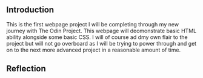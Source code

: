 ## Introduction
This is the first webpage project I will be completing through my new journey with The Odin Project. This webpage will deomonstrate basic HTML ability alongside some basic CSS. I will of course ad dmy own flair to the project but will not go overboard as I will be trying to power through and get on to the next more advanced project in a reasonable amount of time.

## Reflection